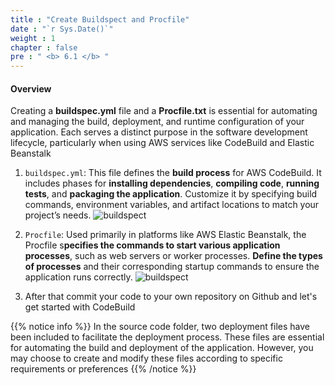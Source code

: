 ```yaml
---
title : "Create Buildspect and Procfile"
date : "`r Sys.Date()`"
weight : 1
chapter : false
pre : " <b> 6.1 </b> "
---
```


#### Overview
Creating a **buildspec.yml** file and a **Procfile.txt** is essential for automating and managing the build, deployment, and runtime configuration of your application. Each serves a distinct purpose in the software development lifecycle, particularly when using AWS services like CodeBuild and Elastic Beanstalk

1. ```buildspec.yml```: This file defines the **build process** for AWS CodeBuild. It includes phases for **installing dependencies**, **compiling code**, **running tests**, and **packaging the application**. Customize it by specifying build commands, environment variables, and artifact locations to match your project’s needs.
![buildspect](/images/5-creating-codebuild-project/1.%20add-buildspec-and-procfile/buildspec.jpg?width=60pc)
2. ```Procfile```: Used primarily in platforms like AWS Elastic Beanstalk, the Procfile s**pecifies the commands to start various application processes**, such as web servers or worker processes. **Define the types of processes** and their corresponding startup commands to ensure the application runs correctly.
![buildspect](/images/5-creating-codebuild-project/1.%20add-buildspec-and-procfile/Profile.jpg?width=60pc)

3. After that commit your code to your own repository on Github and let's get started with CodeBuild

{{% notice info %}}
In the source code folder, two deployment files have been included to facilitate the deployment process. These files are essential for automating the build and deployment of the application. However, you may choose to create and modify these files according to specific requirements or preferences
{{% /notice %}}